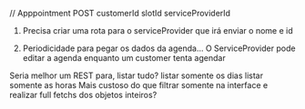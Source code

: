 // Apppointment POST
customerId
slotId
serviceProviderId

1. Precisa criar uma rota para o serviceProvider que irá enviar o nome e id

2. Periodicidade para pegar os dados da agenda... O ServiceProvider pode editar a agenda enquanto um customer tenta agendar

Seria melhor um REST para, listar tudo?
listar somente os dias
listar somente as horas
Mais custoso do que filtrar somente na interface e realizar full fetchs dos objetos inteiros?

